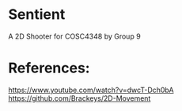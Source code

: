 # Sentient
A 2D Shooter for COSC4348 by Group 9

# References: 
https://www.youtube.com/watch?v=dwcT-Dch0bA
https://github.com/Brackeys/2D-Movement

